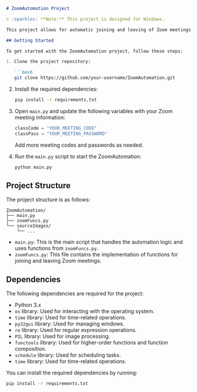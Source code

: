 ```markdown
# ZoomAutomation Project

> :sparkles: **Note:** This project is designed for Windows.

This project allows for automatic joining and leaving of Zoom meetings using the provided `main.py` script and the functions included in `zoomFuncs.py`. You will need to add your own Zoom meeting codes and passwords to make it work.

## Getting Started

To get started with the ZoomAutomation project, follow these steps:

1. Clone the project repository:

   ```bash
   git clone https://github.com/your-username/ZoomAutomation.git
   ```

2. Install the required dependencies:

   ```bash
   pip install -r requirements.txt
   ```

3. Open `main.py` and update the following variables with your Zoom meeting information:

   ```python
   classCode = "YOUR_MEETING_CODE"
   classPass = "YOUR_MEETING_PASSWORD"
   ```

   Add more meeting codes and passwords as needed.

4. Run the `main.py` script to start the ZoomAutomation:

   ```bash
   python main.py
   ```

## Project Structure

The project structure is as follows:

```
ZoomAutomation/
├── main.py
├── zoomFuncs.py
└── sourceImages/
    └── ...
```

- `main.py`: This is the main script that handles the automation logic and uses functions from `zoomFuncs.py`.
- `zoomFuncs.py`: This file contains the implementation of functions for joining and leaving Zoom meetings.

## Dependencies

The following dependencies are required for the project:

- Python 3.x
- `os` library: Used for interacting with the operating system.
- `time` library: Used for time-related operations.
- `py32gui` library: Used for managing windows.
- `re` library: Used for regular expression operations.
- `PIL` library: Used for image processing.
- `functools` library: Used for higher-order functions and function composition.
- `schedule` library: Used for scheduling tasks.
- `time` library: Used for time-related operations.

You can install the required dependencies by running:

```bash
pip install -r requirements.txt
```
